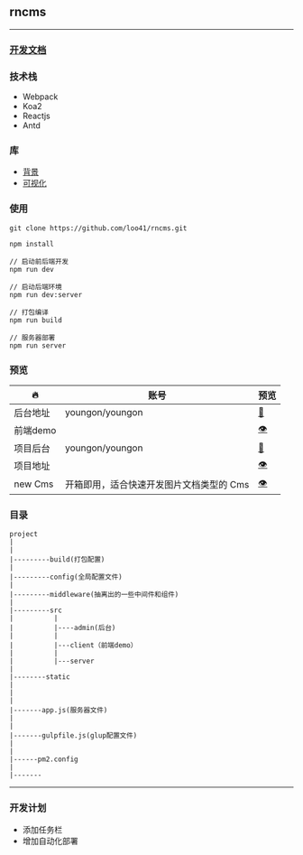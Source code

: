 ## rncms
---

### [开发文档](https://github.com/loo41/rncms/blob/dev/doc/README.md)

### 技术栈

- Webpack
- Koa2
- Reactjs
- Antd

### 库

- [背景](https://github.com/loo41/vuc)
- [可视化](https://github.com/hustcc/echarts-for-react)

### 使用

```
git clone https://github.com/loo41/rncms.git

npm install

// 启动前后端开发
npm run dev

// 启动后端环境
npm run dev:server

// 打包编译
npm run build

// 服务器部署
npm run server
```

### 预览

|   🔥     |  账号           | 预览   |
| -------- | --------------- | ------ |
| 后台地址 | youngon/youngon | [👀](http://rncms-admin.tianchenyong.top) |
| 前端demo |                 | [👁️](http://rncms.tianchenyong.top/home) |
| 项目后台 | youngon/youngon | [👀](http://vod-admin.tianchenyong.top)|
| 项目地址 |                 | [👁](http://vod.tianchenyong.top )|
| new Cms | 开箱即用，适合快速开发图片文档类型的 Cms| [👁](https://github.com/loo41/rncms/tree/col-cms) |

### 目录

```
project
|
|
|---------build(打包配置)
|
|---------config(全局配置文件)
|
|---------middleware(抽离出的一些中间件和组件)
|
|---------src
|          |
|          |----admin(后台)
|          |
|          |---client（前端demo）
|          |
|          |---server
|
|--------static
|
|
|
|-------app.js(服务器文件)
|
|
|-------gulpfile.js(glup配置文件)
|
|
|------pm2.config
|
|-------

```

---

### 开发计划

+ 添加任务栏
+ 增加自动化部署
